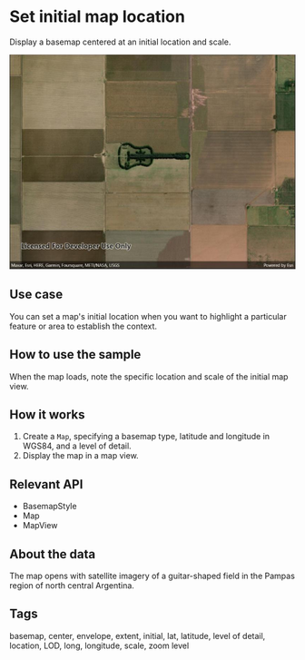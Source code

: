 # Set initial map location

Display a basemap centered at an initial location and scale.

![Image of set initial map location](setinitialmaplocation.jpg)

## Use case

You can set a map's initial location when you want to highlight a particular feature or area to establish the context.

## How to use the sample

When the map loads, note the specific location and scale of the initial map view.

## How it works

1. Create a `Map`, specifying a basemap type, latitude and longitude in WGS84, and a level of detail.
2. Display the map in a map view.

## Relevant API

* BasemapStyle
* Map
* MapView

## About the data

The map opens with satellite imagery of a guitar-shaped field in the Pampas region of north central Argentina.

## Tags

basemap, center, envelope, extent, initial, lat, latitude, level of detail, location, LOD, long, longitude, scale, zoom level